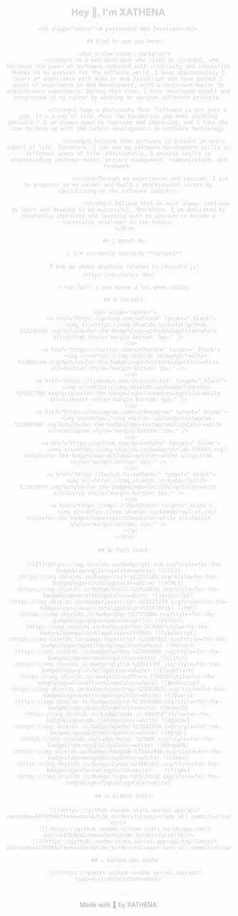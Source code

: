 <div draggable="false" (dragstart)="false;" align="center" style="align: center; text-decoration:none; color: lightgrey; cursor: default; pointer-events:none; user-drag: none;
    -webkit-user-drag: none;
    user-select: none;
    -moz-user-select: none;
    -webkit-user-select: none;
    -ms-user-select: none;">
    <h2 align="center">Hey 👋, I'm XATHENA</h2>

    <h3 align="center">A passionate Web Developer</h3>

        ## Glad to see you here!

        <div style="color: darkgray">
            <strong>I am a web developer who lives in Istanbul, who believes the power of software combined with creativity and innovation thanks to my passion for the software world. I have approximately 5 years of experience with Node.js and JavaScript and have gained 2 years of experience in Web Development, with a continued desire to acquire more experience. During this time, I have developed myself and progressed in my career by working on various different projects.

                <strong>I have a philosophy that "Software is not just a job, it's a way of life. Push the boundaries and make anything possible." I am always open to learning and improving, and I take the time to keep up with the latest developments in software technology.

                    <strong>I believe that software is present in every aspect of life. Therefore, I can use my software development skills in different areas of life. Additionally, I possess skills in understanding customer needs, project management, communication, and teamwork.

                        <strong>Through my experiences and passion, I aim to progress in my career and build a professional career by specializing in the software industry.

                            <strong>I believe that we must always continue to learn and develop to be successful. Therefore, I am dedicated to constantly improving and learning with my passion to become a successful developer in the future.
        </div>

        ## 💫 About Me:

        🌱 I’m currently learning **laravel**

        ❓ Ask me about anything related to [discord.js](https://discordjs.dev)

        ⚡ Fun fact: I use mouse a lot when coding.

        ## 🌐 Socials:

        <div align="center">
            <a href="https://github.com/x4th3n4" target="_blank">
                <img src=https://img.shields.io/badge/github-%2324292e.svg?&style=for-the-badge&logo=github&logoColor=white alt=github style="margin-bottom: 5px;" />
            </a>
            <a href="https://twitter.com/xathenatw" target="_blank">
                <img src=https://img.shields.io/badge/twitter-%2300acee.svg?&style=for-the-badge&logo=twitter&logoColor=white alt=twitter style="margin-bottom: 5px;" />
            </a>
            <a href="https://linkedin.com/in/yildizbrk" target="_blank">
                <img src=https://img.shields.io/badge/linkedin-%231E77B5.svg?&style=for-the-badge&logo=linkedin&logoColor=white alt=linkedin style="margin-bottom: 5px;" />
            </a>
            <a href="https://instagram.com/xathenagram" target="_blank">
                <img src=https://img.shields.io/badge/instagram-%23000000.svg?&style=for-the-badge&logo=instagram&logoColor=white alt=instagram style="margin-bottom: 5px;" />
            </a>
            <a href="https://gitlab.com/devxathena" target="_blank">
                <img src=https://img.shields.io/badge/gitlab-330F63.svg?&style=for-the-badge&logo=gitlab&logoColor=white alt=gitlab style="margin-bottom: 5px;" />
            </a>
            <a href="https://twitch.tv/xathena_" target="_blank">
                <img src=https://img.shields.io/badge/Twitch-%239146FF.svg?&style=for-the-badge&logo=twitch&logoColor=white alt=twitch style="margin-bottom: 5px;" />
            </a>
            <a href="https://repl.it/@x4th3n4" target="_blank">
                <img src=https://img.shields.io/badge/repl-it.svg?style=for-the-badge&logo=replit&logoColor=white alt=twitch style="margin-bottom: 5px;" />
            </a>
        </div>

        ## 💻 Tech Stack:

        ![GIT](https://img.shields.io/badge/git-scm.svg?style=for-the-badge&logo=git&logoColor=white) ![CSS3](https://img.shields.io/badge/css3-%231572B6.svg?style=for-the-badge&logo=css3&logoColor=white) ![HTML5](https://img.shields.io/badge/html5-%23E34F26.svg?style=for-the-badge&logo=html5&logoColor=white) ![JavaScript](https://img.shields.io/badge/javascript-%23323330.svg?style=for-the-badge&logo=javascript&logoColor=%23F7DF1E) ![PHP](https://img.shields.io/badge/php-%23777BB4.svg?style=for-the-badge&logo=php&logoColor=white) ![Python](https://img.shields.io/badge/python-3670A0?style=for-the-badge&logo=python&logoColor=ffdd54) ![TypeScript](https://img.shields.io/badge/typescript-%23007ACC.svg?style=for-the-badge&logo=typescript&logoColor=white) ![Heroku](https://img.shields.io/badge/heroku-%23430098.svg?style=for-the-badge&logo=heroku&logoColor=white) ![Glitch](https://img.shields.io/badge/glitch-%233333FF.svg?style=for-the-badge&logo=glitch&logoColor=white) ![Cloudflare](https://img.shields.io/badge/Cloudflare-F38020?style=for-the-badge&logo=Cloudflare&logoColor=white) ![Bootstrap](https://img.shields.io/badge/bootstrap-%23563D7C.svg?style=for-the-badge&logo=bootstrap&logoColor=white) ![jQuery](https://img.shields.io/badge/jquery-%230769AD.svg?style=for-the-badge&logo=jquery&logoColor=white) ![NodeJS](https://img.shields.io/badge/node.js-6DA55F?style=for-the-badge&logo=node.js&logoColor=white) ![Apache](https://img.shields.io/badge/apache-%23D42029.svg?style=for-the-badge&logo=apache&logoColor=white) ![MySQL](https://img.shields.io/badge/mysql-%2300f.svg?style=for-the-badge&logo=mysql&logoColor=white) ![MongoDB](https://img.shields.io/badge/MongoDB-%234ea94b.svg?style=for-the-badge&logo=mongodb&logoColor=white) ![Canva](https://img.shields.io/badge/Canva-%2300C4CC.svg?style=for-the-badge&logo=Canva&logoColor=white)    ![Figma](https://img.shields.io/badge/figma-%23F24E1E.svg?style=for-the-badge&logo=figma&logoColor=white)

        ## 📊 GitHub Stats:

        ![](https://github-readme-stats.vercel.app/api?username=X4TH3N4&theme=dark&hide_border=false&include_all_commits=true&count_private=true)<br/>
        ![](https://github-readme-streak-stats.herokuapp.com/?user=X4TH3N4&theme=dark&hide_border=false)<br/>
        ![](https://github-readme-stats.vercel.app/api/top-langs/?username=X4TH3N4&theme=dark&hide_border=false&include_all_commits=true&count_private=true&layout=compact)

        ## ✍️ Random Dev Quote

        ![](https://quotes-github-readme.vercel.app/api?type=horizontal&theme=dark)

        ___
</div>
<div align="center" style="text-decoration:none; color: darkgrey; cursor: default;"><a href="https://github.com/X4TH3N4" style="text-decoration:none; color: darkgrey; cursor: default;" target="_blank">Made with 💜 by XATHENA</a></div>
